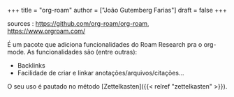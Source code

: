 +++
title = "org-roam"
author = ["João Gutemberg Farias"]
draft = false
+++

sources
: <https://github.com/org-roam/org-roam>, <https://www.orgroam.com/>

É um pacote que adiciona funcionalidades do Roam Research pra o org-mode. As funcionalidades são (entre outras):

-   Backlinks
-   Facilidade de criar e linkar anotações/arquivos/citações...

O seu uso é pautado no método [Zettelkasten]({{< relref "zettelkasten" >}}).
